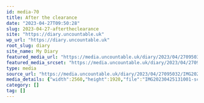 ```yaml
---
id: media-70
title: After the clearance
date: "2023-04-27T09:50:28"
slug: 2023-04-27-aftertheclearance
site: "https://diary.uncountable.uk"
wp_url: "https://diary.uncountable.uk"
root_slug: diary
site_name: My Diary
featured_media_url: "https://media.uncountable.uk/diary/2023/04/27095032/IMG20230425131001-scaled.jpg"
featured_media_srcset: "https://media.uncountable.uk/diary/2023/04/27095032/IMG20230425131001-300x225.jpg 300w, https://media.uncountable.uk/diary/2023/04/27095032/IMG20230425131001-1024x768.jpg 1024w, https://media.uncountable.uk/diary/2023/04/27095032/IMG20230425131001-150x150.jpg 150w, https://media.uncountable.uk/diary/2023/04/27095032/IMG20230425131001-1920x1440.jpg 1920w, https://media.uncountable.uk/diary/2023/04/27095032/IMG20230425131001-scaled.jpg 2560w"
type: media
source_url: "https://media.uncountable.uk/diary/2023/04/27095032/IMG20230425131001-scaled.jpg"
media_details: {"width":2560,"height":1920,"file":"IMG20230425131001-scaled.jpg","filesize":1748011,"sizes":{"medium":{"file":"IMG20230425131001-300x225.jpg","width":300,"height":225,"filesize":27698,"mime_type":"image/jpeg","source_url":"https://media.uncountable.uk/diary/2023/04/27095032/IMG20230425131001-300x225.jpg"},"large":{"file":"IMG20230425131001-1024x768.jpg","width":1024,"height":768,"filesize":311766,"mime_type":"image/jpeg","source_url":"https://media.uncountable.uk/diary/2023/04/27095032/IMG20230425131001-1024x768.jpg"},"thumbnail":{"file":"IMG20230425131001-150x150.jpg","width":150,"height":150,"filesize":12680,"mime_type":"image/jpeg","source_url":"https://media.uncountable.uk/diary/2023/04/27095032/IMG20230425131001-150x150.jpg"},"xxl":{"file":"IMG20230425131001-1920x1440.jpg","width":1920,"height":1440,"filesize":1060225,"mime_type":"image/jpeg","source_url":"https://media.uncountable.uk/diary/2023/04/27095032/IMG20230425131001-1920x1440.jpg"},"full":{"file":"IMG20230425131001-scaled.jpg","width":2560,"height":1920,"mime_type":"image/jpeg","source_url":"https://media.uncountable.uk/diary/2023/04/27095032/IMG20230425131001-scaled.jpg"}},"image_meta":{"aperture":"1.88","credit":"","camera":"OnePlus Nord2 5G","caption":"","created_timestamp":"1682428201","copyright":"","focal_length":"5.59","iso":"105","shutter_speed":"0.000882","title":"","orientation":"1","keywords":[]},"original_image":"IMG20230425131001.jpg"}
category: []
tag: []
---
```


